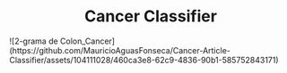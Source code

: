 <h1 align="center"> Cancer Classifier </h1>
![2-grama de  Colon_Cancer](https://github.com/MauricioAguasFonseca/Cancer-Article-Classifier/assets/104111028/460ca3e8-62c9-4836-90b1-585752843171)
